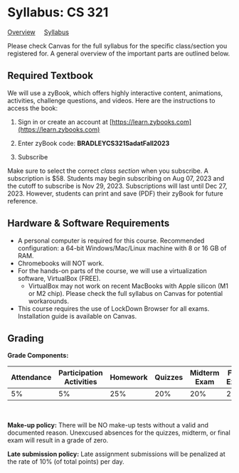 # Syllabus: CS 321

[Overview](./README.md) &nbsp;&nbsp;&nbsp; [Syllabus](./syllabus.md)  

Please check Canvas for the full syllabus for the specific class/section you registered for. A general overview of the important parts are outlined below. 



## Required Textbook

We will use a zyBook, which offers highly interactive content, animations, activities, challenge questions, and videos. Here are the instructions to access the book:

1. Sign in or create an account at [https://learn.zybooks.com](https://learn.zybooks.com)
    
2. Enter zyBook code:  **BRADLEYCS321SadatFall2023**
    
3. Subscribe

Make sure to select the correct *class section* when you subscribe. A subscription is $58. Students may begin subscribing on Aug 07, 2023 and the cutoff to subscribe is Nov 29, 2023. Subscriptions will last until Dec 27, 2023. However, students can print and save (PDF) their zyBook for future reference. 


## Hardware & Software Requirements
- A personal computer is required for this course. Recommended configuration: a 64-bit Windows/Mac/Linux machine with 8 or 16 GB of RAM. 
- Chromebooks will NOT work.
- For the hands-on parts of the course, we will use a virtualization software, VirtualBox (FREE). 
    - VirtualBox may not work on recent MacBooks with Apple silicon (M1 or M2 chip). Please check the full syllabus on Canvas for potential workarounds. 
- This course requires the use of LockDown Browser for all exams. Installation guide is available on Canvas.



## Grading

**Grade Components:**

| Attendance | Participation Activities | Homework  |  Quizzes |  Midterm Exam |  Final Exam  |
| ---   | ---  | --- | --- | --- | --- |
| 5% | 5% | 25% | 20% | 20% | 25% |


<br>

**Make-up policy:** There will be NO make-up tests without a valid and documented reason. Unexcused absences for the quizzes, midterm, or final exam will result in a grade of zero.  
 
**Late submission policy:** Late assignment submissions will be penalized at the rate of 10% (of total points) per day.



